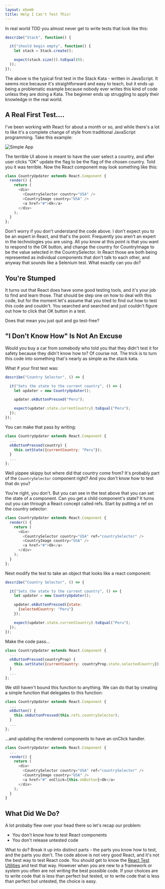 ```yaml
---
layout: ebomb
title: Help I Can't Test This!
---
```


In real world TDD you almost never get to write tests that look like this:

``` javascript
describe("Stack", function() {

  it("should begin empty", function() {
    let stack = Stack.create();

    expect(stack.size()).toEqual(0);
  ));
});
```

The above is the typical first test in the Stack Kata - written in JavaScript. It seems nice because it's straightforward and easy to teach, but it ends up being a problematic example because nobody ever writes this kind of code unless they are doing a Kata. The beginner ends up struggling to apply their knowledge in the real world.

## A Real First Test....

I've been working with React for about a month or so, and while there's a lot to like it's a complete change of style from traditional JavaScript programming. Take this example:

![Simple App](https://www.evernote.com/l/AAZpn6R8AIdGx7cKs4wAYt68Rs_XUJryku0B/image.png)

The terrible UI above is meant to have the user select a country, and after user clicks "OK" update the flag to be the flag of the chosen country. Told you it was terrible. Now the React component may look something like this:

```javascript
class CountryUpdater extends React.Component {
  render() {
    return (
      <div>
        <CountrySelector country="USA" />
        <CountryImage country="USA" />
        <a href="#">Ok</a>
      </div>
    );
  }
};
```

Don't worry if you don't understand the code above. I don't expect you to be an expert in React, and that's the point. Frequently you  aren't an expert in the technologies you are using. All you know at this point is that you want to respond to the OK button, and change the country for CountryImage to be the value selected in the CountrySelector. In React those are both being represented as individual components that don't talk to each other, and anyway that sounds like a Selenium test. What exactly can you do?

## You're Stumped

It turns out that React does have some good testing tools, and it's your job to find and learn those. That should be step one on how to deal with this code, but for the moment let's assume that you tried to find out how to test this code and couldn't. You searched and searched and just couldn't figure out how to click that OK button in a test.

Does that mean you just quit and go test-free?

## "I Don't Know How" Is Not An Excuse

Would you buy a car from somebody who told you that they didn't test it for safety because they didn't know how to? Of course not. The trick is to turn this code into something that's nearly as simple as the stack kata.

What if your first test was:

```javascript
describe("Country Selector", () => {

  it("Sets the state to the current country", () => {
    let updater = new CountryUpdater();

    updater.okButtonPressed("Peru");

    expect(updater.state.currentCountry).toEqual("Peru");
  });
});
```

You can make that pass by writing:

```javascript
class CountryUpdater extends React.Component {
  ...
  okButtonPressed(country) {
    this.setState({currentCountry: "Peru"});
  }
  ...
};
```

Well yippee skippy but where did that country come from? It's probably part of the `CountrySelector` component right? And you don't know how to test that do you?

You're right, you don't. But you can see in the test above that you can set the state of a component. Can you get a child component's state? It turns out you can through a React concept called refs. Start by putting a ref on the country selector:

```javascript
class CountryUpdater extends React.Component {
  render() {
    return (
      <div>
        <CountrySelector country="USA" ref="countrySelector" />
        <CountryImage country="USA" />
        <a href="#">Ok</a>
      </div>
    );
  }
};
```

Next modify the test to take an object that looks like a react component:

```javascript
describe("Country Selector", () => {

  it("Sets the state to the current country", () => {
    let updater = new CountryUpdater();

    updater.okButtonPressed({state:
      {selectedCountry: "Peru"}
    });

    expect(updater.state.currentCountry).toEqual("Peru");
  });
});
```

Make the code pass...

```javascript
class CountryUpdater extends React.Component {
  ...
  okButtonPressed(countryProp) {
    this.setState({currentCountry: countryProp.state.selectedCountry});
  }
  ...
};
```

We still haven't bound this function to anything. We can do that by creating a simple function that delegates to this function:

```javascript
class CountryUpdater extends React.Component {
  ...
  okButton() {
    this.okButtonPressed(this.refs.countrySelector);
  }
  ...
};
```

...and updating the rendered components to have an onClick handler.

```javascript
class CountryUpdater extends React.Component {
  ...
  render() {
    return (
      <div>
        <CountrySelector country="USA" ref="countrySelector" />
        <CountryImage country="USA" />
        <a href="#" onClick={this.okButton}>Ok</a>
      </div>
    );
  }
}
```

## What Did We Do?

A lot probaby flew over your head there so let's recap our problem:

* You don't know how to test React components
* You don't release untested code

What to do? Break it up into distinct parts - the parts you know how to test, and the parts you don't. The code above is not very good React, and it's not the best way to test React code. You should get to know the [React Test Utilities](https://facebook.github.io/react/docs/test-utils.html) and test that way. However when you are new to a framework or system you often are not writing the best possible code. If your choices are to write code that is less than perfect but tested, or to write code that is less than perfect but untested, the choice is easy.
